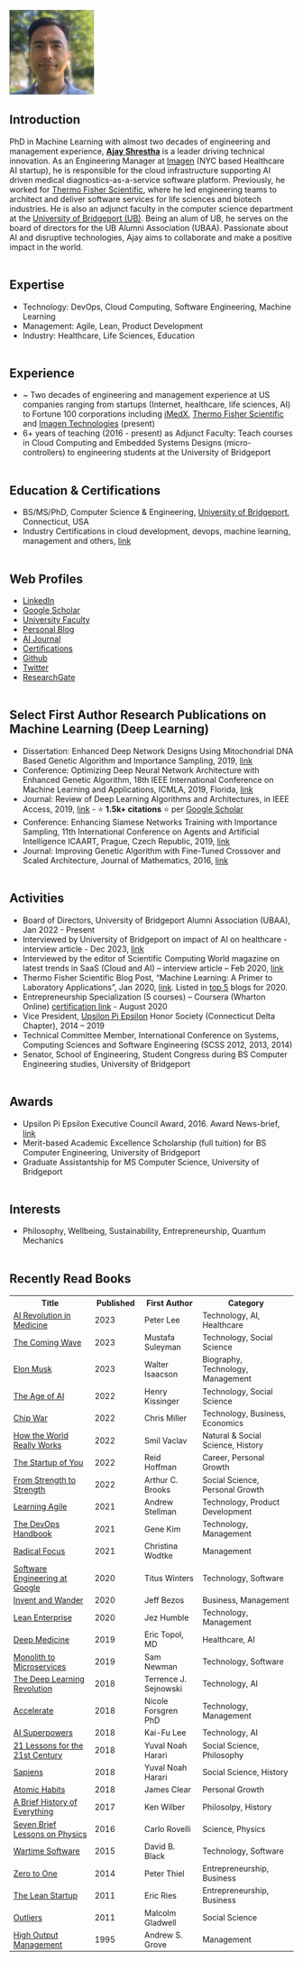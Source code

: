 ![Potrait](ajay-shrestha.jpg)

## Introduction         
PhD in Machine Learning with almost two decades of engineering and management experience, **[Ajay Shrestha](https://www.ajayshrestha.com/)** is a leader driving technical innovation. As an Engineering Manager at [Imagen](https://imagen.ai/) (NYC based Healthcare AI startup), he is responsible for the cloud infrastructure supporting AI driven medical diagnostics-as-a-service software platform. Previously, he worked for [Thermo Fisher Scientific](https://www.thermofisher.com/us/en/home.html), where he led engineering teams to architect and deliver software services for life sciences and biotech industries. He is also an adjunct faculty in the computer science department at the [University of Bridgeport (UB)](https://www.bridgeport.edu/). Being an alum of UB, he serves on the board of directors for the UB Alumni Association (UBAA). Passionate about AI and disruptive technologies, Ajay aims to collaborate and make a positive impact in the world.
\
&nbsp;

## Expertise
- Technology: DevOps, Cloud Computing, Software Engineering, Machine Learning
- Management: Agile, Lean, Product Development
- Industry: Healthcare, Life Sciences, Education
\
&nbsp;

## Experience
- ~ Two decades of engineering and management experience at US companies ranging from startups (Internet, healthcare, life sciences, AI) to Fortune 100 corporations including [iMedX](https://imedx.com/), [Thermo Fisher Scientific](https://www.thermofisher.com/us/en/home.html) and [Imagen Technologies](https://imagen.ai/) (present)
- 6+ years of teaching (2016 - present) as Adjunct Faculty: Teach courses in Cloud Computing and Embedded Systems Designs (micro-controllers) to engineering students at the University of Bridgeport
\
&nbsp;

## Education & Certifications
- BS/MS/PhD, Computer Science & Engineering, [University of Bridgeport](https://www.bridgeport.edu/), Connecticut, USA
- Industry Certifications in cloud development, devops, machine learning, management and others, [link](https://www.credly.com/users/ajayshrestha/badges) 
\
&nbsp;

## Web Profiles
- [LinkedIn](https://www.linkedin.com/in/ajayshrestha/)
- [Google Scholar](https://scholar.google.com/citations?user=wtBCz0QAAAAJ)
- [University Faculty](https://profiles.bridgeport.edu/user/shrestha/)
- [Personal Blog](https://blog.ajayshrestha.com/)
- [AI Journal](https://everestaijournal.com/)
- [Certifications](https://www.youracclaim.com/users/ajayshrestha/badges)
- [Github](https://github.com/shrestha-ajay)
- [Twitter](https://twitter.com/ajayshrestha)
- [ResearchGate](https://www.researchgate.net/profile/Ajay-Shrestha)
\
&nbsp;

## Select First Author Research Publications on Machine Learning (Deep Learning)
-	Dissertation: Enhanced Deep Network Designs Using Mitochondrial DNA Based Genetic Algorithm and Importance Sampling, 2019, [link](https://www.proquest.com/docview/2322784986/631422EFED204CFDPQ/)
-	Conference: Optimizing Deep Neural Network Architecture with Enhanced Genetic Algorithm, 18th IEEE International Conference on Machine Learning and Applications, ICMLA, 2019, Florida, [link](https://ieeexplore.ieee.org/abstract/document/8999193)
-	Journal: Review of Deep Learning Algorithms and Architectures, in IEEE Access, 2019, [link](https://ieeexplore.ieee.org/document/8694781) - ⭐ **1.5k+ citations** ⭐ per [Google Scholar](https://scholar.google.com/citations?user=wtBCz0QAAAAJ)  
-	Conference: Enhancing Siamese Networks Training with Importance Sampling, 11th International Conference on Agents and Artificial Intelligence ICAART, Prague, Czech Republic, 2019, [link](http://dx.doi.org/10.5220/0007371706100615)
-	Journal: Improving Genetic Algorithm with Fine-Tuned Crossover and Scaled Architecture, Journal of Mathematics, 2016, [link](http://dx.doi.org/10.1155/2016/4015845)
\
&nbsp;

## Activities
- Board of Directors, University of Bridgeport Alumni Association (UBAA), Jan 2022 - Present
- Interviewed by University of Bridgeport on impact of AI on healthcare - interview article - Dec 2023, [link](https://www.bridgeport.edu/news/ai-empowering-healthcare-professionals/)
-	Interviewed by the editor of Scientific Computing World magazine on latest trends in SaaS (Cloud and AI) – interview article – Feb 2020, [link](https://www.scientific-computing.com/feature/making-case-cloud)
-	Thermo Fisher Scientific Blog Post, “Machine Learning: A Primer to Laboratory Applications”, Jan 2020,  [link](https://www.thermofisher.com/blog/connectedlab/machine-learning-a-primer-to-laboratory-applications/). Listed in [top 5](https://www.thermofisher.com/blog/connectedlab/top-5-connected-lab-blogs-for-2020/) blogs for 2020.
-	Entrepreneurship Specialization (5 courses) – Coursera (Wharton Online) [certification link](https://www.coursera.org/account/accomplishments/specialization/certificate/ZL4WT3NHK2AT) - August 2020
-	Vice President, [Upsilon Pi Epsilon](https://upe.acm.org/) Honor Society (Connecticut Delta Chapter), 2014 – 2019
- Technical Committee Member, International Conference on Systems, Computing Sciences and Software Engineering (SCSS 2012, 2013, 2014)
- Senator, School of Engineering, Student Congress during BS Computer Engineering studies, University of Bridgeport
\
&nbsp;

## Awards
-	Upsilon Pi Epsilon Executive Council Award, 2016. Award News-brief, [link](https://www.cs.ucla.edu/wp-content/uploads/cs/UPE-News-August-2016-Scholarships.pdf)
- Merit-based Academic Excellence Scholarship (full tuition) for BS Computer Engineering, University of Bridgeport
- Graduate Assistantship for MS Computer Science, University of Bridgeport
\
&nbsp;

## Interests
- Philosophy, Wellbeing, Sustainability, Entrepreneurship, Quantum Mechanics
\
&nbsp;

## Recently Read Books
<table border="0">		
	<tr>	<th style="width: 275px;">Title</th><th style="width: 100px;">Published</th><th style="width: 175px;">First Author</th><th style="width: 300px;">Category</th></tr>
	<tr>	<td>	 <a href="https://www.amazon.com/AI-Revolution-Medicine-GPT-4-Beyond/dp/0138200130?&_encoding=UTF8&tag=ajayshrestha-20&linkCode=ur2&linkId=578b78b7eedc051272b875cf452f2ba9&camp=1789&creative=9325">AI Revolution in Medicine</a> 	</td><td>	2023	</td><td>	 Peter Lee	</td><td>	Technology, AI, Healthcare	</td></tr>
	<tr>	<td>	 <a href="https://www.amazon.com/Coming-Wave-Technology-Twenty-first-Centurys/dp/0593593952/ref=sr_1_1?dib=eyJ2IjoiMSJ9.dg1AAr7dGZr-1c1pP5UW4deRGe4KBuzQPkEeX3R_ZquflRt8im8W6BmOKWFVs8h-jHWc9I8xedS3rC2kdSYcQdkqKKgS9oayDQq2xoUfTKvO87IVB3uMtfQ6yE6mO1NhgaO16b9pdrCmRW5ChnEhbLee3M7FPYXJ0UzvfsbLly_YXft0on50IyjiTtiTYypZNIrbyDymjrKWsKoHufA9pCevlCLerH1Voa5n5iA2B00.-two6UvspamHrjiuJKfI-nyjc8k6ifQnqUuFWJj6mzY&dib_tag=se&hvadid=661099628632&hvdev=c&hvlocphy=9001953&hvnetw=g&hvqmt=e&hvrand=18133570507672199400&hvtargid=kwd-767087962522&hydadcr=9006_13539748&keywords=the+coming+wave&qid=1709522200&sr=8-1&_encoding=UTF8&tag=ajayshrestha-20&linkCode=ur2&linkId=654ab91ee72c2a274421bd2af61c024f&camp=1789&creative=9325">The Coming Wave</a> 	</td><td>	2023	</td><td>	 Mustafa Suleyman 	</td><td>	Technology, Social Science	</td></tr>
		<tr>	<td>	 <a href="https://www.amazon.com/Elon-Musk-Walter-Isaacson/dp/1982181281/ref=sr_1_1?dib=eyJ2IjoiMSJ9.ErJ4P2lX4pbBPppmmzbJ0kSyYH-_bM92zswWivMpxPI2xXfYtpr7Bssau0ZRvBMg_pWYtIXXCy4aGDABN_6vjRDm3PG45VZ-K09nhdHmc0sL3WJhH7mLM-4LqnkyBaVqdeAdr3WwLDRlJzzYhx0eStrAfvGtJyXFVSrU2wOBcLFiVa1bhGCr2A2VaTzJZkgU-Xk9x1zp1WfZaLSRPIAfncWq3nhaNmMDbiXhR8YI_Rc.1d7xyABXPGsO5xUm82Xd1XKxKj_DgkmoKOFKhu8__ww&dib_tag=se&hvadid=677030092682&hvdev=c&hvlocphy=9001953&hvnetw=g&hvqmt=e&hvrand=8430645877259091975&hvtargid=kwd-1934003453932&hydadcr=22136_13517515&keywords=elon+musk+book+walter+isaacson&qid=1710207916&sr=8-1&_encoding=UTF8&tag=ajayshrestha-20&linkCode=ur2&linkId=ed8d66deaefa847aa3006958e5257c0d&camp=1789&creative=9325">Elon Musk</a> 	</td><td>	2023	</td><td>	 Walter Isaacson 	</td><td>	Biography, Technology, Management	</td></tr>
	<tr>	<td>	 <a href="https://www.amazon.com/Age-AI-Our-Human-Future/dp/0316273996/ref=sr_1_5?crid=1HPFSHROPJCZD&dib=eyJ2IjoiMSJ9.flHz4wG1OlADOzLc0u92KQOh7Du0GFB56OOLPNg1q7-teFLTP1Xrck31FBocz7IPXgI_WvDcion4mu25-g6kuA.hMqrtXIRiCohXQVPf2aIJbgBSTIiYZCliSwMkfPLehM&dib_tag=se&keywords=ath+age+of+ai&qid=1705292157&sprefix=ath+age+of+ai%252Caps%252C85&sr=8-5&_encoding=UTF8&tag=ajayshrestha-20&linkCode=ur2&linkId=cc455ff0670ae2b3c4499c87122b4017&camp=1789&creative=9325">The Age of AI</a> 	</td><td>	2022	</td><td>	 Henry Kissinger 	</td><td>	Technology, Social Science	</td></tr>
	<tr>	<td>	 <a href="https://www.amazon.com/Chip-War-Worlds-Critical-Technology/dp/1982172002">Chip War</a> 	</td><td>	2022	</td><td>	 Chris Miller	</td><td>	Technology, Business, Economics	</td></tr>
	<tr>	<td>	<a href="https://www.amazon.com/World-Really-Works-Smil-Vaclav/dp/0241454409/ref=tmm_pap_swatch_0?_encoding=UTF8&dib_tag=se&dib=eyJ2IjoiMSJ9.S9g0IofVdRildUZeF2YetM3Hh1nADiInIQqI4BAt12TY4yUyvbumTR7lrqyukqsb1mErq9T0bVz21qbfdRbrClav9ETMjyoNReliQM-Ztx9gSW1Uqr2b_61eyZJL7EJVR_ZXJl1PziVLW3Z7OHspuFQBbKLtzZ1M5Q95T5PeuvRr864J-9bqfkQdgzUZDPgN60hLj8FOqGq9I3ZPgoWB94hcsgJCbDQZCYiLt0NLgd0.ifh4h4brCYviBomYNPeuSYqvuIo9ce2FizEApgjBgp8&qid=1708219104&sr=8-1&_encoding=UTF8&tag=ajayshrestha-20&linkCode=ur2&linkId=0d642d95f9554d59196e5300f81cfa83&camp=1789&creative=9325">How the World Really Works</a>	</td><td>	2022	</td><td>	 Smil Vaclav 	</td><td>	Natural & Social Science, History</td></tr>
	<tr>	<td>	 <a href="https://www.amazon.com/Start-up-You-Future-Yourself-Transform/dp/0307888908/ref=tmm_hrd_swatch_0?_encoding=UTF8&qid=1695694171&sr=8-1&_encoding=UTF8&tag=ajayshrestha-20&linkCode=ur2&linkId=df84bae53afbd58380fd3de7eee0e55f&camp=1789&creative=9325&_encoding=UTF8&tag=ajayshrestha-20&linkCode=ur2&linkId=cadc8cea43d438b2453bed316ee6c5b9&camp=1789&creative=9325">The Startup of You</a> 	</td><td>	2022	</td><td>	 Reid Hoffman 	</td><td>	Career, Personal Growth	</td></tr>
	<tr>	<td>	 <a href="https://www.amazon.com/Strength-Finding-Success-Happiness-Purpose/dp/059319148X">From Strength to Strength</a> 	</td><td>	2022	</td><td>	 Arthur C. Brooks 	</td><td>	Social Science, Personal Growth	</td></tr>
	<tr>	<td>	 <a href="https://www.amazon.com/Learning-Agile-Understanding-Scrum-Kanban/dp/B094NYWWFN/ref=sr_1_1?crid=10BT06ASYASJ1&keywords=Learning+Agile+book+paper&qid=1695694353&s=audible&sprefix=learning+agile+book+pape%252Caudible%252C93&sr=1-1&_encoding=UTF8&tag=ajayshrestha-20&linkCode=ur2&linkId=360b6ee966302703fd25e804b647cdc6&camp=1789&creative=9325">Learning Agile</a> 	</td><td>	2021	</td><td>	 Andrew Stellman 	</td><td>	Technology, Product Development	</td></tr>
	<tr>	<td>	 <a href="https://www.amazon.com/DevOps-Handbook-World-Class-Reliability-Organizations/dp/1950508404/ref=tmm_pap_swatch_0?_encoding=UTF8&qid=1695694419&sr=1-1&_encoding=UTF8&tag=ajayshrestha-20&linkCode=ur2&linkId=fc3c397cae1594fc6e1877c5db039c60&camp=1789&creative=9325">The DevOps Handbook</a> 	</td><td>	2021	</td><td>	 Gene Kim	</td><td>	Technology, Management	</td></tr>
	<tr>	<td>	 <a href="https://www.amazon.com/Radical-Focus-Achieving-Important-Objectives/dp/0996006087/ref=tmm_pap_swatch_0?_encoding=UTF8&qid=1695694503&sr=1-1&_encoding=UTF8&tag=ajayshrestha-20&linkCode=ur2&linkId=9f1b6908d03aa5b07549c4ed62ca26d9&camp=1789&creative=9325">Radical Focus</a> 	</td><td>	2021	</td><td>	 Christina Wodtke 	</td><td>	Management	</td></tr>
	<tr>	<td>	 <a href="https://www.amazon.com/Software-Engineering-Google-Lessons-Programming/dp/1492082791/ref=tmm_pap_swatch_0?_encoding=UTF8&qid=1695694543&sr=1-1&_encoding=UTF8&tag=ajayshrestha-20&linkCode=ur2&linkId=db073c188ea2db21f884f46a143360b0&camp=1789&creative=9325">Software Engineering at Google</a> 	</td><td>	2020	</td><td>	 Titus Winters 	</td><td>	Technology, Software	</td></tr>
	<tr>	<td>	 <a href="https://www.amazon.com/Invent-Wander-Collected-Writings-Introduction/dp/1647820715/ref=tmm_hrd_swatch_0?_encoding=UTF8&qid=&sr=">Invent and Wander</a> 	</td><td>	2020	</td><td>	 Jeff Bezos 	</td><td>	Business, Management	</td></tr>
	<tr>	<td>	 <a href="https://www.amazon.com/Lean-Enterprise-Performance-Organizations-Innovate/dp/1492091774/ref=tmm_pap_swatch_0?_encoding=UTF8&qid=&sr=&_encoding=UTF8&tag=ajayshrestha-20&linkCode=ur2&linkId=fb5d5149efa957cfad1b2df2d8d12177&camp=1789&creative=9325">Lean Enterprise</a> 	</td><td>	2020	</td><td>	 Jez Humble	</td><td>	Technology, Management	</td></tr>
	<tr>	<td>	 <a href="https://www.amazon.com/Deep-Medicine-Artificial-Intelligence-Healthcare/dp/1541644638">Deep Medicine</a> 	</td><td>	2019	</td><td>	 Eric Topol, MD  	</td><td>	Healthcare, AI	</td></tr>
	<tr>	<td>	 <a href="https://www.amazon.com/Monolith-Microservices-Evolutionary-Patterns-Transform/dp/1492047848?&_encoding=UTF8&tag=ajayshrestha-20&linkCode=ur2&linkId=26e5056b93ac68c5985134b1eff9704b&camp=1789&creative=9325">Monolith to Microservices</a> 	</td><td>	2019	</td><td>	 Sam Newman 	</td><td>	Technology, Software	</td></tr>
	<tr>	<td>	 <a href="https://www.amazon.com/Deep-Learning-Revolution-MIT-Press/dp/026203803X/ref=tmm_hrd_swatch_0?_encoding=UTF8&qid=1700435242&sr=1-1&_encoding=UTF8&tag=ajayshrestha-20&linkCode=ur2&linkId=93e398f1ae8eeb1f5dac23096a38d092&camp=1789&creative=9325">The Deep Learning Revolution</a> 	</td><td>	2018	</td><td>	 Terrence J. Sejnowski 	</td><td>	Technology, AI	</td></tr>
	<tr>	<td>	 <a href="https://www.amazon.com/Accelerate-Software-Performing-Technology-Organizations/dp/1942788339?&_encoding=UTF8&tag=ajayshrestha-20&linkCode=ur2&linkId=62aff9d438e2581ecff12cd91f4fa947&camp=1789&creative=9325">Accelerate</a> 	</td><td>	2018	</td><td>	 Nicole Forsgren PhD 	</td><td>	Technology, Management	</td></tr>
	<tr>	<td>	 <a href="https://www.amazon.com/AI-Superpowers-China-Silicon-Valley/dp/132854639X/ref=tmm_hrd_swatch_0?_encoding=UTF8&qid=1695694458&sr=1-1&_encoding=UTF8&tag=ajayshrestha-20&linkCode=ur2&linkId=3da0fc83c66ce08a05e749980802e512&camp=1789&creative=9325">AI Superpowers</a> 	</td><td>	2018	</td><td>	  Kai-Fu Lee 	</td><td>	Technology, AI	</td></tr>
	<tr>	<td>	 <a href="https://www.amazon.com/Lessons-21st-Century-Yuval-Harari/dp/0525512179/ref=tmm_hrd_swatch_0?_encoding=UTF8&qid=1695694587&sr=8-1&_encoding=UTF8&tag=ajayshrestha-20&linkCode=ur2&linkId=099677e0d8195f68f063bbae0a76917d&camp=1789&creative=9325">21 Lessons for the 21st Century</a> 	</td><td>	2018	</td><td>	 Yuval Noah Harari 	</td><td>	Social Science, Philosophy	</td></tr>
	<tr>	<td>	 <a href="https://www.amazon.com/Sapiens-Humankind-Yuval-Noah-Harari/dp/0062316117/ref=tmm_pap_swatch_0?_encoding=UTF8&qid=1695694626&sr=8-1&_encoding=UTF8&tag=ajayshrestha-20&linkCode=ur2&linkId=6eb6812ba1f4b833ee8d9c10803a2c22&camp=1789&creative=9325">Sapiens</a> 	</td><td>	2018	</td><td>	 Yuval Noah Harari 	</td><td>	Social Science, History	</td></tr>
	<tr>	<td>	 <a href="https://www.amazon.com/Atomic-Habits-Proven-Build-Break/dp/0735211299/ref=tmm_hrd_swatch_0?_encoding=UTF8&qid=1695694667&sr=8-1&_encoding=UTF8&tag=ajayshrestha-20&linkCode=ur2&linkId=ad37a5272d440f4afcfca1be5735d13f&camp=1789&creative=9325">Atomic Habits</a> 	</td><td>	2018	</td><td>	  James Clear 	</td><td>	Personal Growth	</td></tr>
	<tr>	<td>	 <a href="https://www.amazon.com/Brief-History-Everything-20th-Anniversary/dp/1611804523/ref=tmm_pap_swatch_0?_encoding=UTF8&qid=1695694704&sr=8-1&_encoding=UTF8&tag=ajayshrestha-20&linkCode=ur2&linkId=a701ed822789e87a896f9f2c404cb183&camp=1789&creative=9325">A Brief History of Everything</a> 	</td><td>	2017	</td><td>	 Ken Wilber 	</td><td>	Philosolpy, History	</td></tr>
	<tr>	<td>	 <a href="https://www.amazon.com/Seven-Brief-Lessons-Physics-Rovelli/dp/0399184414/ref=tmm_hrd_swatch_0?_encoding=UTF8&qid=1695694747&sr=8-1&_encoding=UTF8&tag=ajayshrestha-20&linkCode=ur2&linkId=3905262167e1838ab8a2b55a6962f10c&camp=1789&creative=9325">Seven Brief Lessons on Physics</a> 	</td><td>	2016	</td><td>	  Carlo Rovelli 	</td><td>	Science, Physics	</td></tr>
	<tr>	<td>	 <a href="https://www.amazon.com/Wartime-Software-Building-Better/dp/1517271320?&_encoding=UTF8&tag=ajayshrestha-20&linkCode=ur2&linkId=be2832fe6beeeaaaa2b6b4fa95e6ea1a&camp=1789&creative=9325">Wartime Software</a> 	</td><td>	2015	</td><td>	  David B. Black 	</td><td>	Technology, Software	</td></tr>
	<tr>	<td>	<a href="https://www.amazon.com/Zero-One-Notes-Startups-Future/dp/0804139296/ref=tmm_hrd_swatch_0?_encoding=UTF8&qid=1695694788&sr=8-1&_encoding=UTF8&tag=ajayshrestha-20&linkCode=ur2&linkId=9351d701a4ecc9463fd321ec4ef5fb30&camp=1789&creative=9325"> Zero to One</a> 	</td><td>	2014	</td><td>	 Peter Thiel 	</td><td>	Entrepreneurship, Business	</td></tr>
	<tr>	<td>	<a href="https://www.amazon.com/Lean-Startup-Entrepreneurs-Continuous-Innovation/dp/0670921602/ref=tmm_pap_swatch_0?_encoding=UTF8&qid=1695694824&sr=8-1&_encoding=UTF8&tag=ajayshrestha-20&linkCode=ur2&linkId=c4ce18816e2dea5141b8313042dedec7&camp=1789&creative=9325"> The Lean Startup</a> 	</td><td>	2011	</td><td>	 Eric Ries 	</td><td>	Entrepreneurship, Business	</td></tr>
	<tr>	<td>	 <a href="https://www.amazon.com/Outliers-Story-Success-Malcolm-Gladwell/dp/0316017930/ref=sr_1_1?crid=2WVAYYVSVRGQQ&keywords=outliers+book+paperback&qid=1696565797&sprefix=outliers+book+paper%252Caps%252C95&sr=8-1&_encoding=UTF8&tag=ajayshrestha-20&linkCode=ur2&linkId=e51b96eed42ee6c1596a5a5c09db8811&camp=1789&creative=9325">Outliers</a> 	</td><td>	2011	</td><td>	 Malcolm Gladwell 	</td><td>	Social Science	</td></tr>
	<tr>	<td>	<a href="https://www.amazon.com/High-Output-Management-Andrew-Grove/dp/0679762884/ref=tmm_pap_swatch_0?_encoding=UTF8&qid=1695694860&sr=8-1&_encoding=UTF8&tag=ajayshrestha-20&linkCode=ur2&linkId=fe7d1172952173e18d7172f9380fe09b&camp=1789&creative=9325"> High Output Management</a> 	</td><td>	1995	</td><td>	 Andrew S. Grove 	</td><td>	Management	</td></tr>
</table>
